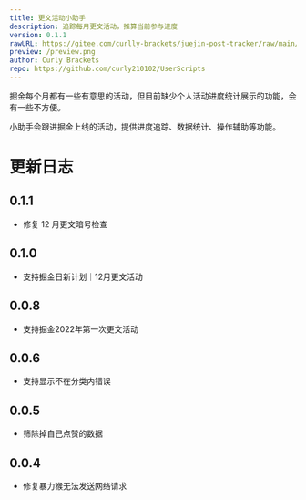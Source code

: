 ```yaml
---
title: 更文活动小助手
description: 追踪每月更文活动，推算当前参与进度
version: 0.1.1
rawURL: https://gitee.com/curlly-brackets/juejin-post-tracker/raw/main/main.user.js
preview: /preview.png
author: Curly Brackets
repo: https://github.com/curly210102/UserScripts
---
```


掘金每个月都有一些有意思的活动，但目前缺少个人活动进度统计展示的功能，会有一些不方便。

小助手会跟进掘金上线的活动，提供进度追踪、数据统计、操作辅助等功能。

# 更新日志

## 0.1.1

- 修复 12 月更文暗号检查

## 0.1.0

- 支持掘金日新计划｜12月更文活动

## 0.0.8

- 支持掘金2022年第一次更文活动

## 0.0.6

- 支持显示不在分类内错误

## 0.0.5

- 筛除掉自己点赞的数据

## 0.0.4

- 修复暴力猴无法发送网络请求
